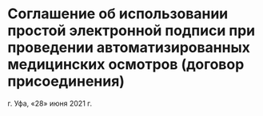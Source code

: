 # Соглашение об использовании простой электронной подписи при проведении автоматизированных медицинских осмотров (договор присоединения) 
г. Уфа, «28» июня 2021 г.
